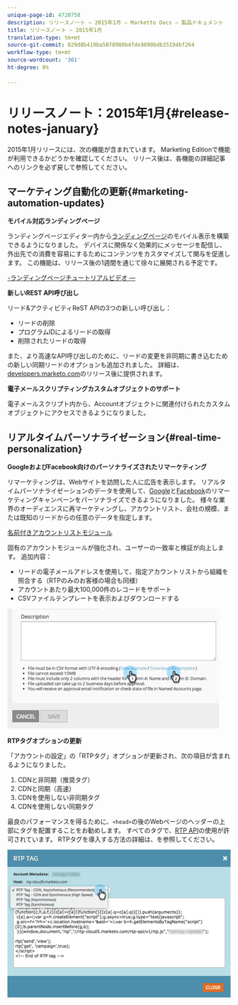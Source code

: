 ```yaml
---
unique-page-id: 4720758
description: リリースノート — 2015年1月 — Marketto Docs — 製品ドキュメント
title: リリースノート — 2015年1月
translation-type: tm+mt
source-git-commit: 029d8b419ba5078980b4fde9890bdb35194bf264
workflow-type: tm+mt
source-wordcount: '361'
ht-degree: 0%

---
```



# リリースノート：2015年1月{#release-notes-january}

2015年1月リリースには、次の機能が含まれています。 Marketing Editionで機能が利用できるかどうかを確認してください。 リリース後は、各機能の詳細記事へのリンクを必ず戻して参照してください。

## マーケティング自動化の更新{#marketing-automation-updates}

**モバイル対応ランディングページ**

ランディングページエディター内から[ランディングページ](/help/marketo/product-docs/demand-generation/landing-pages/free-form-landing-pages/add-a-mobile-view-for-your-free-form-landing-page.md)のモバイル表示を構築できるようになりました。 デバイスに関係なく効果的にメッセージを配信し、外出先での消費を容易にするためにコンテンツをカスタマイズして関与を促進します。 この機能は、リリース後の1週間を通じて徐々に展開される予定です。

[-ランディングページチュートリアルビデオ —](https://youtu.be/aPQHlG2X6c0)

**新しいREST API呼び出し**

リード&amp;アクティビティReST APIの3つの新しい呼び出し：

* リードの削除
* プログラムIDによるリードの取得
* 削除されたリードの取得

また、より高速なAPI呼び出しのために、リードの変更を非同期に書き込むための新しい同期リードのオプションも追加されました。 詳細は、[developers.marketo.com](https://developers.marketo.com)のリリース後に提供されます。

**電子メールスクリプティングカスタムオブジェクトのサポート**

電子メールスクリプト内から、Accountオブジェクトに関連付けられたカスタムオブジェクトにアクセスできるようになりました。

## リアルタイムパーソナライゼーション{#real-time-personalization}

**GoogleおよびFacebook向けのパーソナライズされたリマーケティング**

リマーケティングは、Webサイトを訪問した人に広告を表示します。 リアルタイムパーソナライゼーションのデータを使用して、[Google](/help/marketo/product-docs/web-personalization/website-retargeting/personalized-remarketing-in-google.md)と[Facebook](/help/marketo/product-docs/web-personalization/website-retargeting/personalized-remarketing-in-facebook.md)のリマーケティングキャンペーンをパーソナライズできるようになりました。 様々な業界のオーディエンスに再マーケティングし、アカウントリスト、会社の規模、または既知のリードからの任意のデータを指定します。

[名前付きアカウントリストモジュール](/help/marketo/product-docs/web-personalization/account-based-web-marketing/create-a-new-account-list.md)

固有のアカウントモジュールが強化され、ユーザーの一致率と検証が向上します。 追加内容：

* リードの電子メールアドレスを使用して、指定アカウントリストから組織を照合する（RTPのみのお客様の場合も同様）
* アカウントあたり最大100,000件のレコードをサポート
* CSVファイルテンプレートを表示およびダウンロードする

![](assets/image2015-1-14-11-3a12-3a16.png)

**RTPタグオプションの更新**

「アカウントの設定」の「RTPタグ」オプションが更新され、次の項目が含まれるようになりました。

1. CDNと非同期（推奨タグ）
1. CDNと同期（高速）
1. CDNを使用しない非同期タグ
1. CDNを使用しない同期タグ

最良のパフォーマンスを得るために、`<head>`の後のWebページのヘッダーの上部にタグを配置することをお勧めします。 すべてのタグで、[RTP API](https://developers.marketo.com/documentation/websites/rtp-js-api/)の使用が許可されています。 RTPタグを導入する方法の詳細は、[](/help/marketo/product-docs/web-personalization/rtp-tag-implementation/deploy-the-rtp-javascript.md)を参照してください。

![](assets/image2015-1-15-13-3a30-3a45.png)
